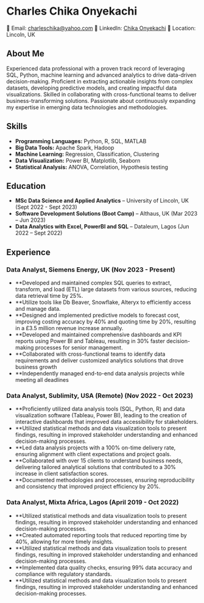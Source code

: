 # Charles Chika Onyekachi

📧 Email: charleschika@yahoo.com
📱 LinkedIn: [Chika Onyekachi](https://www.linkedin.com/in/yourlinkedinprofile)
📍 Location: Lincoln, UK

## About Me

Experienced data professional with a proven track record of leveraging SQL, Python, machine learning and advanced analytics to drive data-driven decision-making. Proficient in extracting actionable insights from complex datasets, developing predictive models, and creating impactful data visualizations. Skilled in collaborating with cross-functional teams to deliver business-transforming solutions. Passionate about continuously expanding my expertise in emerging data technologies and methodologies.

## Skills

- **Programming Languages:** Python, R, SQL, MATLAB
- **Big Data Tools:** Apache Spark, Hadoop
- **Machine Learning:** Regression, Classification, Clustering
- **Data Visualization:** Power BI, Matplotlib, Seaborn
- **Statistical Analysis:** ANOVA, Correlation, Hypothesis testing

## Education

- **MSc Data Science and Applied Analytics** – University of Lincoln, UK (Sept 2022 - Sept 2023)
- **Software Development Solutions (Boot Camp)** – Althaus, UK (Mar 2023 – Jun 2023)
- **Data Analytics with Excel, PowerBI and SQL** – Dataleum, Lagos (Jun 2022 – Sept 2022)

## Experience

### Data Analyst, Siemens Energy, UK (Nov 2023 - Present)
-	**Developed and maintained complex SQL queries to extract, transform, and load (ETL) large datasets from various sources, reducing data retrieval time by 25%.
- **Utilize tools like Db Beaver, Snowflake, Alteryx to efficiently access and manage data.
- **Designed and implemented predictive models to forecast cost, improving costing accuracy by 40% and quoting time by 20%, resulting in a £3.5 million revenue increase annually.
- **Developed and maintained comprehensive dashboards and KPI reports using Power BI and Tableau, resulting in 30% faster decision-making processes for senior management.
- **Collaborated with cross-functional teams to identify data requirements and deliver customized analytics solutions that drove business growth
- **Independently managed end-to-end data analysis projects while meeting all deadlines

### Data Analyst, Sublimity, USA (Remote) (Nov 2022 - Oct 2023)
- **Proficiently utilized data analysis tools (SQL, Python, R) and data visualization software (Tableau, Power BI), leading to the creation of interactive dashboards that improved data accessibility for stakeholders.
- **Utilized statistical methods and data visualization tools to present findings, resulting in improved stakeholder understanding and enhanced decision-making processes.
- **Led data analysis projects with a 100% on-time delivery rate, ensuring alignment with client expectations and project goals.
- **Collaborated with over 15 clients to understand business needs, delivering tailored analytical solutions that contributed to a 30% increase in client satisfaction scores.
- **Documented methodologies and processes, ensuring reproducibility and consistency that improved project efficiency by 20%.
  
### Data Analyst, Mixta Africa, Lagos (April 2019 - Oct 2022)
- **Utilized statistical methods and data visualization tools to present findings, resulting in improved stakeholder understanding and enhanced decision-making processes.
- **Created automated reporting tools that reduced reporting time by 40%, allowing for more timely insights.
- **Utilized statistical methods and data visualization tools to present findings, resulting in improved stakeholder understanding and enhanced decision-making processes.
- **Implemented data quality checks, ensuring 99% data accuracy and compliance with regulatory standards.
- **Utilized statistical methods and data visualization tools to present findings, resulting in improved stakeholder understanding and enhanced decision-making processes.


